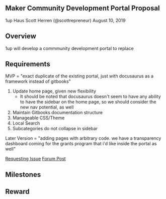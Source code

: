 
## Maker Community Development Portal Proposal

1up Haus
Scott Herren (@scottrepreneur)
August 10, 2019

## Overview

1up will develop a commmunity development portal to replace 

## Requirements

MVP = "exact duplicate of the existing portal, just with docusaurus as a framework instead of gitbooks"

1. Update home page, given new flexibility
   - It should be noted that docusaurus doesn't seem to have any ability to have the sidebar on the home page, so we should consider the new nav potential, as well 
1. Maintain Gitbooks documentation structure
1. Manageable CSS/Theme
1. Local Search
1. Subcategories do not collapse in sidebar

Later Version = "adding pages with arbitrary code. we have a transparency dashboard coming for the grants program that i'd like inside the portal as well"

[Requesting Issue](https://github.com/makerdao/community/issues/225)
[Forum Post](https://forum.makerdao.com/t/wanted-a-docusaurus-setup-to-replace-the-existing-portal/149)

## Milestones



## Reward

